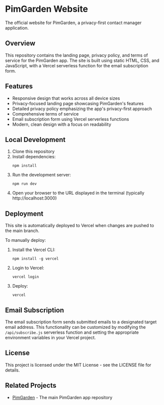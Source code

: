 # PimGarden Website

The official website for PimGarden, a privacy-first contact manager application.

## Overview

This repository contains the landing page, privacy policy, and terms of service for the PimGarden app. The site is built using static HTML, CSS, and JavaScript, with a Vercel serverless function for the email subscription form.

## Features

- Responsive design that works across all device sizes
- Privacy-focused landing page showcasing PimGarden's features
- Detailed privacy policy emphasizing the app's privacy-first approach
- Comprehensive terms of service
- Email subscription form using Vercel serverless functions
- Modern, clean design with a focus on readability

## Local Development

1. Clone this repository
2. Install dependencies:
   ```
   npm install
   ```
3. Run the development server:
   ```
   npm run dev
   ```
4. Open your browser to the URL displayed in the terminal (typically http://localhost:3000)

## Deployment

This site is automatically deployed to Vercel when changes are pushed to the main branch.

To manually deploy:

1. Install the Vercel CLI:
   ```
   npm install -g vercel
   ```
2. Login to Vercel:
   ```
   vercel login
   ```
3. Deploy:
   ```
   vercel
   ```

## Email Subscription

The email subscription form sends submitted emails to a designated target email address. This functionality can be customized by modifying the `/api/subscribe.js` serverless function and setting the appropriate environment variables in your Vercel project.

## License

This project is licensed under the MIT License - see the LICENSE file for details.

## Related Projects

- [PimGarden](https://github.com/noahitall/PimGarden) - The main PimGarden app repository 